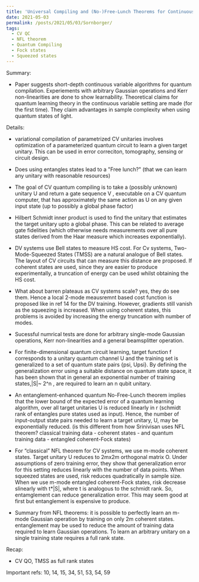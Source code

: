 ```yaml
---
title: 'Universal Compiling and (No-)Free-Lunch Theorems for Continuous Variable Quantum Learning'
date: 2021-05-03
permalink: /posts/2021/05/03/Sornborger/
tags:
  - CV QC
  - NFL theorem
  - Quantum Compiling
  - Fock states
  - Squeezed states
---
```


Summary: 

* Paper suggests short-depth continuous variable algorithms for quantum compilation. Experiements with arbitrary Gaussian operations and Kerr non-linearities are done to show learnability. Theoretical claims for quantum learning theory in the continuous variable setting are made (for the first time). They claim advantages in 
sample complexity when using quantum states of light. 

Details:

* variational compilation of parametrized CV unitaries involves optimization of a parameterized quantum circuit to learn a given target unitary. This can be used in error correciton, tomography, sensing or circuit design. 

* Does using entangles states lead to a "Free lunch?" (that we can learn any unitary with reasonable resources)

* The goal of CV quantum compiling is to take a (possibly
unknown) unitary U and return a gate sequence V ,
executable on a CV quantum computer, that has approximately
the same action as U on any given input state
(up to possibly a global phase factor)

* Hilbert Schmidt inner product is used to find the unitary that estimates the target unitary upto a global phase. This can be related to average gate fidelities (which otherwise needs measurements over all pure states derived from the Haar measure which increases exponentially). 

* DV systems use Bell states to measure HS cost. For Cv systems, Two-Mode-Squeezed States (TMSS) are a natural analogue of Bell states. The layout of CV circuits that can measure this distance are proposed. If coherent states are used, since they are easier to produce experimentally, a truncation of energy can be used whilst obtaining the HS cost. 

* What about barren plateaus as CV systems scale? yes, they do see them. Hence a local 2-mode meausremnt based cost function is proposed like in ref 14 for the DV training. However, gradients still vanish as the squeezing is increased. When using coherent states, this problems is avoided by increasing the energy truncation with number of modes. 

* Sucessful numrical tests are done for arbitrary single-mode Gaussian operations, Kerr non-linearities and a general beamsplitter operation.

* For finite-dimensional quantum circuit learning, target function f corresponds to a unitary quantum channel U and the
training set is generalized to a set of quantum state pairs {psi, Upsi}. By defining the generalization error
using a suitable distance on quantum state space, it has been shown that in general an exponential number of training states,|S|~ 2^n , are required to learn an n qubit unitary. 

* An entanglement-enhanced quantum No-Free-Lunch theorem implies that the lower bound of the expected error of a quantum learning algorithm, over all target unitaries U is reduced linearly in r (schmidt rank of entangles pure states used as input). Hence, the number of input-output state pairs needed to
learn a target unitary, U, may be exponentially reduced. (is this different from how Srinivisan uses NFL theorem? classical training data - coherent
states - and quantum training data - entangled coherent-Fock states)

* For “classical” NFL theorem for CV systems, we use m-mode coherent states. Target unitary U reduces to 2mx2m orthogonal matrix O. Under assumptions of zero training error, they show that generalization error for this setting reduces linearly with the number of data points. When squeezed states are used, risk reduces quadratically in sample size. When we use m-mode entangled coherent-Fock states, risk decrease slinearly with t*|S|, where t is analogous to the schmidt rank. So, entamglement can reduce generalization error. This may seem good at first but entanglement is expensive to produce. 


* Summary from NFL theorems: it is possible to perfectly
learn an m-mode Gaussian operation by training
on only 2m coherent states. entanglement may be
used to reduce the amount of training data required to
learn Gaussian operations. To learn an arbitrary unitary on a single training
state requires a full rank state.

Recap:
* CV QO, TMSS as full rank states

Important refs:
10, 14, 15, 34, 51, 53, 54, 59
